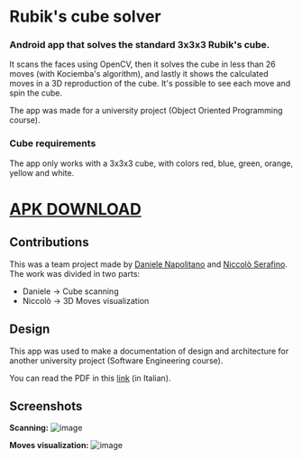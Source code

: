# Rubik's cube solver
### Android app that solves the standard 3x3x3 Rubik's cube.
It scans the faces using OpenCV, then it solves the cube in less than 26 moves (with Kociemba's algorithm), and lastly it shows the calculated moves in a 3D reproduction of the cube. 
It's possible to see each move and spin the cube.

The app was made for a university project (Object Oriented Programming course).
### Cube requirements 
The app only works with a 3x3x3 cube, with colors red, blue, green, orange, yellow and white.

# [APK DOWNLOAD](https://github.com/danielenapo/Rubik-s-cube-solver/releases/download/v1.0/rubik.apk)

## Contributions
This was a team project made by [Daniele Napolitano](https://github.com/danielenapo) and [Niccolò Serafino](https://github.com/serafinon). The work was divided in two parts:
* Daniele -> Cube scanning
* Niccolò -> 3D Moves visualization

## Design
This app was used to make a documentation of design and architecture for another university project (Software Engineering course).

You can read the PDF in this [link](https://github.com/danielenapo/Rubik-s-cube-solver/blob/master/Design.pdf) (in Italian). <br>


## Screenshots
<b>Scanning:</b>
![image](https://user-images.githubusercontent.com/33985608/152869590-5c9b2360-063c-490f-a6a0-7c8927f23990.png)

<b>Moves visualization:</b>
![image](https://user-images.githubusercontent.com/33985608/152869631-b73221ce-54d0-4d5b-bdd1-a3e08c073212.png)


